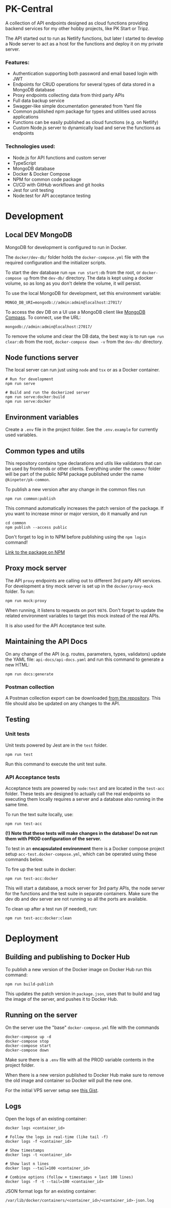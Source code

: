 # PK-Central

A collection of API endpoints designed as cloud functions providing backend services for my other hobby projects, like PK Start or Tripz.

The API started out to run as Netlify functions, but later I started to develop a Node server to act as a host for the functions and deploy it on my private server.

### Features:
* Authentication supporting both password and email based login with JWT
* Endpoints for CRUD operations for several types of data stored in a MongoDB database
* Proxy endpoints collecting data from third party APIs
* Full data backup service
* Swagger-like simple documentation generated from Yaml file
* Common published npm package for types and utilities used across applications
* Functions can be easily published as cloud functions (e.g. on Netlify)
* Custom Node.js server to dynamically load and serve the functions as endpoints

### Technologies used:
* Node.js for API functions and custom server
* TypeScript
* MongoDB database
* Docker & Docker Compose
* NPM for common code package
* CI/CD with GitHub workflows and git hooks
* Jest for unit testing
* Node:test for API acceptance testing

# Development 

## Local DEV MongoDB

MongoDB for development is configured to run in Docker.

The `docker/dev-db/` folder holds the `docker-compose.yml` file with the required configuration and the initializer scripts.

To start the dev database run `npm run start:db` from the root, or `docker-compose up` from the `dev-db/` directory. The data is kept using a docker volume, so as long as you don't delete the volume, it will persist.

To use the local MongoDB for development, set this environment variable:
```shell
MONGO_DB_URI=mongodb://admin:admin@localhost:27017/
```

To access the dev DB on a UI use a MongoDB client like [MongoDB Compass](https://www.mongodb.com/products/tools/compass). To connect, use the URL:
```
mongodb://admin:admin@localhost:27017/
```

To remove the volume and clear the DB data, the best way is to run `npm run clear:db` from the root, `docker-compose down -v` from the `dev-db/` directory.


## Node functions server

The local server can run just using `node` and `tsx` or as a Docker container.
```shell
# Run for development
npm run serve

# Build and run the dockerized server
npm run serve:docker:build
npm run serve:docker
```


## Environment variables

Create a `.env` file in the project folder. See the `.env.example` for currently used variables.


## Common types and utils

This repository contains type declarations and utils like validators that can be used by frontends or other clients.
Everything under the `common/` folder will be part of the public NPM package published under the name `@kinpeter/pk-common`.

To publish a new version after any change in the common files run
```shell
npm run common:publish
```

This command automatically increases the patch version of the package. If you want to increase minor or major version, do it manually and run 
```shell
cd common
npm publish --access public
```

Don't forget to log in to NPM before publishing using the `npm login` command!

[Link to the package on NPM](https://www.npmjs.com/package/@kinpeter/pk-common)


## Proxy mock server

The API `proxy` endpoints are calling out to different 3rd party API services. 
For development a tiny mock server is set up in the `docker/proxy-mock` folder. To run:
```shell
npm run mock:proxy
```
When running, it listens to requests on port `9876`. Don't forget to update the related environment variables to target this mock instead of the real APIs.

It is also used for the API Acceptance test suite.


## Maintaining the API Docs

On any change of the API (e.g. routes, parameters, types, validators) update the YAML file: `api-docs/api-docs.yaml` and run this command to generate a new HTML:
```shell
npm run docs:generate
```

### Postman collection
A Postman collection export can be downloaded [from the repository](./api-docs/postman-collection.json). This file should also be updated on any changes to the API.


## Testing

### Unit tests

Unit tests powered by Jest are in the `test` folder.
```shell
npm run test
```
Run this command to execute the unit test suite.

### API Acceptance tests

Acceptance tests are powered by `node:test` and are located in the `test-acc` folder. These tests are designed to actually call the real endpoints so executing them locally requires a server and a database also running in the same time.

To run the text suite locally, use:
```shell
npm run test-acc
```

**(!) Note that these tests will make changes in the database! Do not run them with PROD configuration of the server.** 

To test in an **encapsulated environment** there is a Docker compose project setup `acc-test.docker-compose.yml`, which can be operated using these commands below.

To fire up the test suite in docker:
```shell
npm run test-acc:docker
```
This will start a database, a mock server for 3rd party APIs, the node server for the functions and the test suite in separate containers. Make sure the dev db and dev server are not running so all the ports are available.

To clean up after a test run (if needed), run:
```shell
npm run test-acc:docker:clean
```


# Deployment

## Building and publishing to Docker Hub

To publish a new version of the Docker image on Docker Hub run this command:
```shell
npm run build-publish
```
This updates the patch version in `package.json`, uses that to build and tag the image of the server, and pushes it to Docker Hub.


## Running on the server

On the server use the "base" `docker-compose.yml` file with the commands
```shell
docker-compose up -d
docker-compose stop
docker-compose start
docker-compose down
```
Make sure there is a `.env` file with all the PROD variable contents in the project folder. 

When there is a new version published to Docker Hub make sure to remove the old image and container so Docker will pull the new one.

For the initial VPS server setup see [this Gist](https://gist.github.com/KinPeter/5728e4f07348be7353e1298d5f264118).


## Logs

Open the logs of an existing container:
```shell
docker logs <container_id>

# Follow the logs in real-time (like tail -f)
docker logs -f <container_id>

# Show timestamps
docker logs -t <container_id>

# Show last n lines
docker logs --tail=100 <container_id>

# Combine options (follow + timestamps + last 100 lines)
docker logs -f -t --tail=100 <container_id>
```

JSON format logs for an existing container:
```shell
/var/lib/docker/containers/<container_id>/<container_id>-json.log
```
